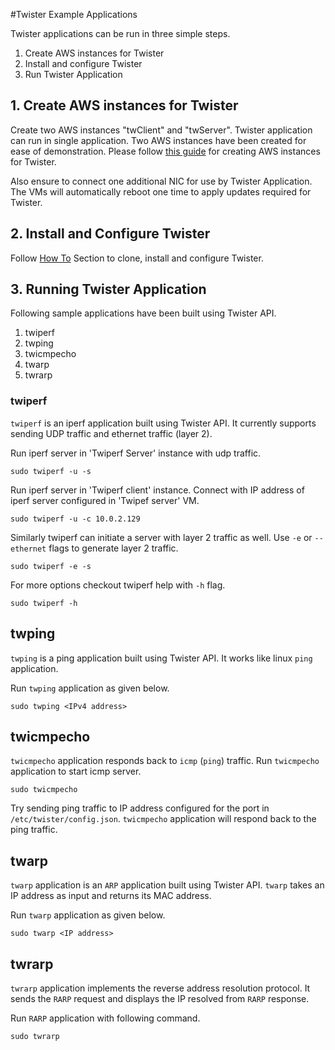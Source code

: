 #Twister Example Applications



Twister applications can be run in three simple steps.


1. Create AWS instances for Twister
2. Install and configure Twister
3. Run Twister Application


## 1. Create AWS instances for Twister

Create two AWS instances "twClient" and "twServer". Twister application can run in single application. Two AWS instances have been created for ease of demonstration. Please follow [this guide](/documentation/Twister_AWS.md) for creating AWS instances for Twister.

Also ensure to connect one additional NIC for use by Twister Application. The VMs will automatically reboot one time to apply updates required for Twister.

## 2. Install and Configure Twister

Follow [How To](https://github.com/twister2016/twister#how-to) Section to clone, install and configure Twister.

## 3. Running Twister Application

Following sample applications have been built using Twister API.

1. twiperf
2. twping
3. twicmpecho
4. twarp
5. twrarp

### twiperf

`twiperf` is an iperf application built using Twister API. It currently supports sending UDP traffic and ethernet traffic (layer 2).

Run iperf server in 'Twiperf Server' instance with udp traffic.
```
sudo twiperf -u -s
```
Run iperf server in 'Twiperf client' instance. Connect with IP address of iperf server configured in 'Twipef server' VM.
```
sudo twiperf -u -c 10.0.2.129
```

Similarly twiperf can initiate a server with layer 2 traffic as well. Use `-e` or `--ethernet` flags to generate layer 2 traffic.

```
sudo twiperf -e -s
```

For more options checkout twiperf help with `-h` flag.

```
sudo twiperf -h
```
## twping
`twping` is a ping application built using Twister API. It works like linux `ping` application.

Run `twping` application as given below.
```
sudo twping <IPv4 address>
```

## twicmpecho
`twicmpecho` application responds back to `icmp` (`ping`) traffic. Run `twicmpecho` application to start icmp server.
```
sudo twicmpecho
```

Try sending ping traffic to IP address configured for the port in `/etc/twister/config.json`. `twicmpecho` application will respond back to the ping traffic.

## twarp
`twarp` application is an `ARP` application built using Twister API. `twarp` takes an IP address as input and returns its MAC address.

Run `twarp` application as given below.
```
sudo twarp <IP address>
```

## twrarp
`twrarp` application implements the reverse address resolution protocol. It sends the `RARP` request and displays the IP resolved from `RARP` response.

Run `RARP` application  with following command.
```
sudo twrarp
```
